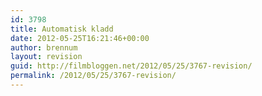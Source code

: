 ```yaml
---
id: 3798
title: Automatisk kladd
date: 2012-05-25T16:21:46+00:00
author: brennum
layout: revision
guid: http://filmbloggen.net/2012/05/25/3767-revision/
permalink: /2012/05/25/3767-revision/
---
```

